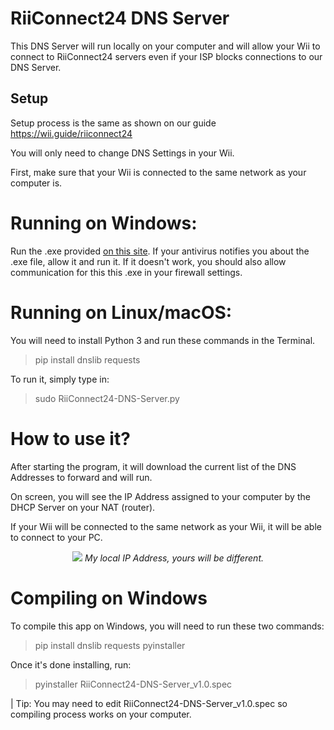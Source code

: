 # RiiConnect24 DNS Server

This DNS Server will run locally on your computer and will allow your Wii to connect to RiiConnect24 servers even if your ISP blocks connections to our DNS Server.

## Setup

Setup process is the same as shown on our guide
https://wii.guide/riiconnect24 

You will only need to change DNS Settings in your Wii.

First, make sure that your Wii is connected to the same network as your computer is.

# Running on Windows:

Run the .exe provided [on this site](https://github.com/RiiConnect24/RiiConnect24-DNS-Server/releases). If your antivirus notifies you about the .exe file, allow it and run it. If it doesn't work, you should also allow communication for this this .exe in your firewall settings.

# Running on Linux/macOS:

You will need to install Python 3 and run these commands in the Terminal.

> pip install dnslib requests

To run it, simply type in:

> sudo <name of your python binary> RiiConnect24-DNS-Server.py

# How to use it?

After starting the program, it will download the current list of the DNS Addresses to forward and will run. 

On screen, you will see the IP Address assigned to your computer by the DHCP Server on your NAT (router).

If your Wii will be connected to the same network as your Wii, it will be able to connect to your PC.

<p align="center">
  <img src="https://i.imgur.com/oageZQ3.jpg">
<i>My local IP Address, yours will be different.</i>
</p>


# Compiling on Windows

To compile this app on Windows, you will need to run these two commands:
>pip install dnslib requests pyinstaller

Once it's done installing, run:
>pyinstaller RiiConnect24-DNS-Server_v1.0.spec


| Tip: You may need to edit RiiConnect24-DNS-Server_v1.0.spec so compiling process works on your computer.
